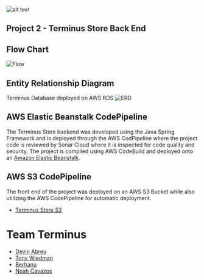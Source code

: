 ![alt text](http://terminus-front.s3-website-us-east-1.amazonaws.com/assets/images/logo.png)
## Project 2 - Terminus Store Back End

## Flow Chart
![Flow](https://i.ibb.co/GFnq16Q/image-4.png)

## Entity Relationship Diagram
Terminus Database deployed on AWS RDS
![ERD](https://i.ibb.co/cNPFWBQ/ERD.png)

## AWS Elastic Beanstalk CodePipeline
The Terminus Store backend was developed using the Java Spring Framework and is deployed through the AWS CodPipeline where the project code is reviewed by Sonar Cloud where it is inspected for code quality and security. The project is compiled using AWS CodeBuild and deployed onto an [Amazon Elastic Beanstalk](http://p2terminusoms-env.eba-fcyktpid.us-east-1.elasticbeanstalk.com/).

## AWS S3 CodePipeline
The front end of the project was deployed on an AWS S3 Bucket while also utilizing the AWS CodePipeline for automatic deployment.
* [Terminus Store S3](http://terminus-front.s3-website-us-east-1.amazonaws.com/)

# Team Terminus
* [Devin Abreu](https://github.com/devinabreu10)
* [Tony Wiedman](https://github.com/tonywied17)
* [Berhanu](https://github.com/berhanusg)
* [Noah Cavazos](https://github.com/Woodsgump)

